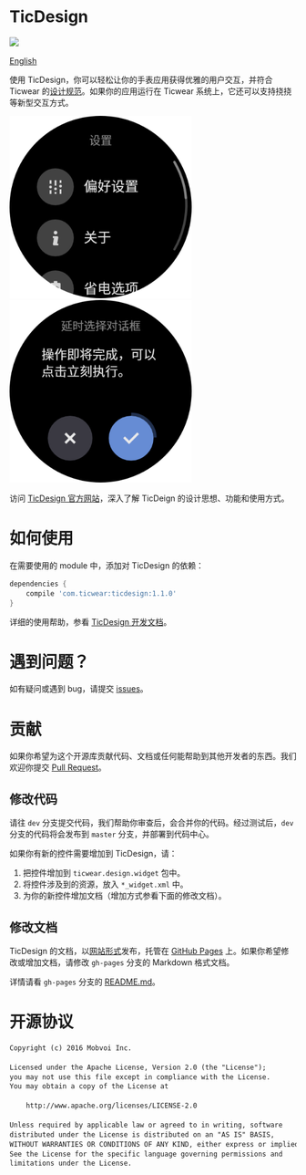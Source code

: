 # TicDesign

[![](https://api.bintray.com/packages/ticwear/maven/ticdesign/images/download.svg)](https://jcenter.bintray.com/com/ticwear/ticdesign/1.1.0/)

[English](README.md)

使用 TicDesign，你可以轻松让你的手表应用获得优雅的用户交互，并符合 Ticwear 的[设计规范][ticwear-design]。如果你的应用运行在 Ticwear 系统上，它还可以支持挠挠等新型交互方式。

<img src="art/settings.png" width="320">
<img src="art/delay-confirm-dialog.png" width="320">

访问 [TicDesign 官方网站][ticdesign-site]，深入了解 TicDeign 的设计思想、功能和使用方式。

# 如何使用

在需要使用的 module 中，添加对 TicDesign 的依赖：

``` gradle
dependencies {
    compile 'com.ticwear:ticdesign:1.1.0'
}
```

详细的使用帮助，参看 [TicDesign 开发文档][ticdesign-develop]。

# 遇到问题？

如有疑问或遇到 bug，请提交 [issues][ticdesign-issues]。

# 贡献

如果你希望为这个开源库贡献代码、文档或任何能帮助到其他开发者的东西。我们欢迎你提交 [Pull Request][ticdesign-pr]。

## 修改代码

请往 `dev` 分支提交代码，我们帮助你审查后，会合并你的代码。经过测试后，`dev` 分支的代码将会发布到 `master` 分支，并部署到代码中心。

如果你有新的控件需要增加到 TicDesign，请：

1. 把控件增加到 `ticwear.design.widget` 包中。
2. 将控件涉及到的资源，放入 `*_widget.xml` 中。
3. 为你的新控件增加文档（增加方式参看下面的修改文档）。

## 修改文档

TicDesign 的文档，以[网站形式][ticdesign-site]发布，托管在 [GitHub Pages][gh-pages] 上。如果你希望修改或增加文档，请修改 `gh-pages` 分支的 Markdown 格式文档。

详情请看 `gh-pages` 分支的 [README.md][gh-pages-readme]。

# 开源协议

``` txt
Copyright (c) 2016 Mobvoi Inc.

Licensed under the Apache License, Version 2.0 (the "License");
you may not use this file except in compliance with the License.
You may obtain a copy of the License at

    http://www.apache.org/licenses/LICENSE-2.0

Unless required by applicable law or agreed to in writing, software
distributed under the License is distributed on an "AS IS" BASIS,
WITHOUT WARRANTIES OR CONDITIONS OF ANY KIND, either express or implied.
See the License for the specific language governing permissions and
limitations under the License.
```

[ticwear-design]: http://ticdesign.chumenwenwen.com/design/
[ticdesign-site]: http://ticdesign.chumenwenwen.com/
[ticdesign-develop]: http://ticdesign.chumenwenwen.com/doc/
[ticdesign-issues]: https://github.com/mobvoi/TicDesign/issues
[ticdesign-pr]: https://github.com/mobvoi/TicDesign/pulls
[gh-pages]: https://pages.github.com/
[gh-pages-readme]: https://github.com/mobvoi/ticdesign/blob/gh-pages/README.md

